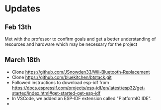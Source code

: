 # Updates

## Feb 13th

Met with the professor to confirm goals and get a better understanding of resources and hardware which may be necessary for the project

## March 18th
- Clone https://github.com/JSnowden33/Wii-Bluetooth-Replacement 
- Clone https://github.com/bluekitchen/btstack.git 
- Followed instructions to download esp-idf from https://docs.espressif.com/projects/esp-idf/en/latest/esp32/get-started/index.html#get-started-get-esp-idf 
- In VSCode, we added an ESP-IDF extension called "PlatformIO IDE".
- 

